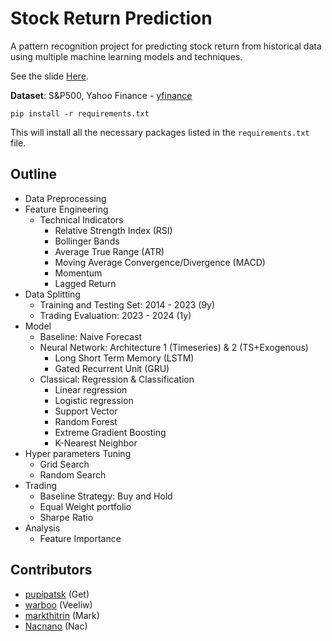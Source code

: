 # Stock Return Prediction

A pattern recognition project for predicting stock return from historical data using multiple machine learning models and techniques.

See the slide [Here](Presentation.pdf).

**Dataset**: S&P500, Yahoo Finance - [yfinance](https://pypi.org/project/yfinance/)

```shell
pip install -r requirements.txt
```

This will install all the necessary packages listed in the `requirements.txt` file.


## Outline

- Data Preprocessing
- Feature Engineering
  - Technical Indicators
    - Relative Strength Index (RSI)
    - Bollinger Bands
    - Average True Range (ATR)
    - Moving Average Convergence/Divergence (MACD)
    - Momentum
    - Lagged Return
- Data Splitting
  - Training and Testing Set: 2014 - 2023 (9y)
  - Trading Evaluation: 2023 - 2024 (1y)
- Model
  - Baseline: Naive Forecast
  - Neural Network: Architecture 1 (Timeseries) & 2 (TS+Exogenous)
    - Long Short Term Memory (LSTM)
    - Gated Recurrent Unit (GRU)
  - Classical: Regression & Classification
    - Linear regression
    - Logistic regression
    - Support Vector
    - Random Forest
    - Extreme Gradient Boosting
    - K-Nearest Neighbor
- Hyper parameters Tuning
  - Grid Search
  - Random Search
- Trading
  - Baseline Strategy: Buy and Hold
  - Equal Weight portfolio
  - Sharpe Ratio
- Analysis
  - Feature Importance

## Contributors

- [pupipatsk](https://github.com/pupipatsk) (Get)
- [warboo](https://github.com/warboo) (Veeliw)
- [markthitrin](https://github.com/markthitrin) (Mark)
- [Nacnano](https://github.com/nacnano) (Nac)
